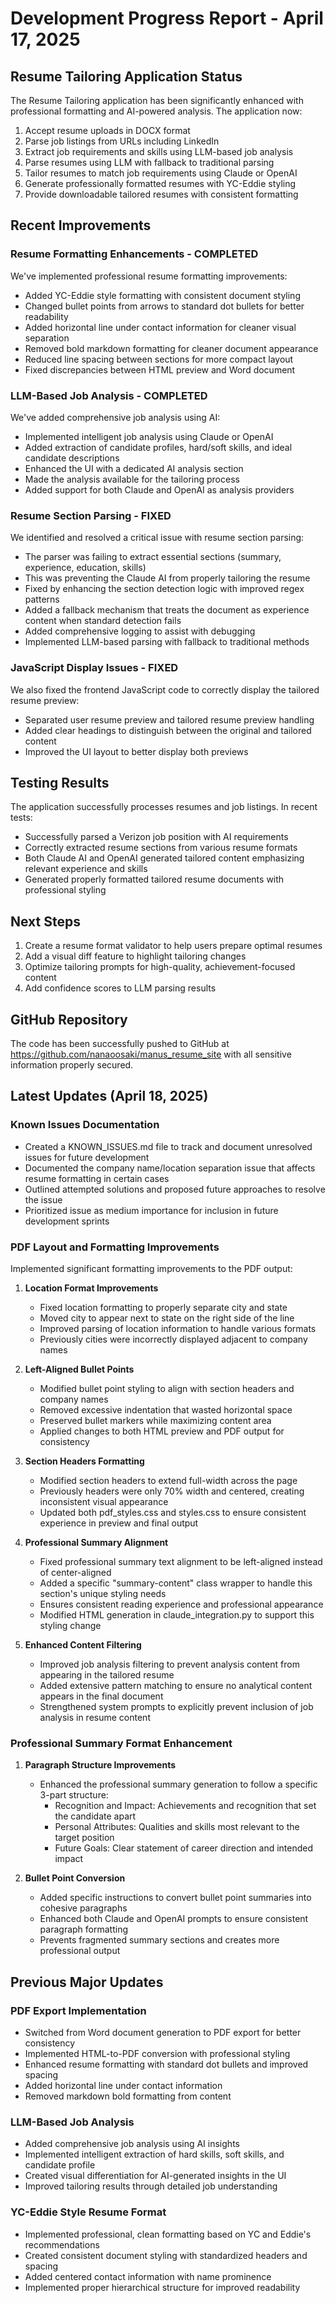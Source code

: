 # Development Progress Report - April 17, 2025

## Resume Tailoring Application Status

The Resume Tailoring application has been significantly enhanced with professional formatting and AI-powered analysis. The application now:

1. Accept resume uploads in DOCX format
2. Parse job listings from URLs including LinkedIn
3. Extract job requirements and skills using LLM-based job analysis
4. Parse resumes using LLM with fallback to traditional parsing
5. Tailor resumes to match job requirements using Claude or OpenAI
6. Generate professionally formatted resumes with YC-Eddie styling
7. Provide downloadable tailored resumes with consistent formatting

## Recent Improvements

### Resume Formatting Enhancements - COMPLETED

We've implemented professional resume formatting improvements:

- Added YC-Eddie style formatting with consistent document styling
- Changed bullet points from arrows to standard dot bullets for better readability
- Added horizontal line under contact information for cleaner visual separation
- Removed bold markdown formatting for cleaner document appearance
- Reduced line spacing between sections for more compact layout
- Fixed discrepancies between HTML preview and Word document

### LLM-Based Job Analysis - COMPLETED

We've added comprehensive job analysis using AI:

- Implemented intelligent job analysis using Claude or OpenAI
- Added extraction of candidate profiles, hard/soft skills, and ideal candidate descriptions
- Enhanced the UI with a dedicated AI analysis section
- Made the analysis available for the tailoring process
- Added support for both Claude and OpenAI as analysis providers

### Resume Section Parsing - FIXED

We identified and resolved a critical issue with resume section parsing:

- The parser was failing to extract essential sections (summary, experience, education, skills)
- This was preventing the Claude AI from properly tailoring the resume
- Fixed by enhancing the section detection logic with improved regex patterns
- Added a fallback mechanism that treats the document as experience content when standard detection fails
- Added comprehensive logging to assist with debugging
- Implemented LLM-based parsing with fallback to traditional methods

### JavaScript Display Issues - FIXED

We also fixed the frontend JavaScript code to correctly display the tailored resume preview:

- Separated user resume preview and tailored resume preview handling
- Added clear headings to distinguish between the original and tailored content
- Improved the UI layout to better display both previews

## Testing Results

The application successfully processes resumes and job listings. In recent tests:

- Successfully parsed a Verizon job position with AI requirements
- Correctly extracted resume sections from various resume formats
- Both Claude AI and OpenAI generated tailored content emphasizing relevant experience and skills
- Generated properly formatted tailored resume documents with professional styling

## Next Steps

1. Create a resume format validator to help users prepare optimal resumes
2. Add a visual diff feature to highlight tailoring changes
3. Optimize tailoring prompts for high-quality, achievement-focused content
4. Add confidence scores to LLM parsing results

## GitHub Repository

The code has been successfully pushed to GitHub at https://github.com/nanaoosaki/manus_resume_site with all sensitive information properly secured.

## Latest Updates (April 18, 2025)

### Known Issues Documentation

- Created a KNOWN_ISSUES.md file to track and document unresolved issues for future development
- Documented the company name/location separation issue that affects resume formatting in certain cases
- Outlined attempted solutions and proposed future approaches to resolve the issue
- Prioritized issue as medium importance for inclusion in future development sprints

### PDF Layout and Formatting Improvements

Implemented significant formatting improvements to the PDF output:

1. **Location Format Improvements**
   - Fixed location formatting to properly separate city and state
   - Moved city to appear next to state on the right side of the line
   - Improved parsing of location information to handle various formats
   - Previously cities were incorrectly displayed adjacent to company names
   
2. **Left-Aligned Bullet Points**
   - Modified bullet point styling to align with section headers and company names
   - Removed excessive indentation that wasted horizontal space
   - Preserved bullet markers while maximizing content area
   - Applied changes to both HTML preview and PDF output for consistency

2. **Section Headers Formatting**
   - Modified section headers to extend full-width across the page
   - Previously headers were only 70% width and centered, creating inconsistent visual appearance
   - Updated both pdf_styles.css and styles.css to ensure consistent experience in preview and final output

3. **Professional Summary Alignment**
   - Fixed professional summary text alignment to be left-aligned instead of center-aligned
   - Added a specific "summary-content" class wrapper to handle this section's unique styling needs
   - Ensures consistent reading experience and professional appearance
   - Modified HTML generation in claude_integration.py to support this styling change

4. **Enhanced Content Filtering**
   - Improved job analysis filtering to prevent analysis content from appearing in the tailored resume
   - Added extensive pattern matching to ensure no analytical content appears in the final document
   - Strengthened system prompts to explicitly prevent inclusion of job analysis in resume content

### Professional Summary Format Enhancement

1. **Paragraph Structure Improvements**
   - Enhanced the professional summary generation to follow a specific 3-part structure:
     - Recognition and Impact: Achievements and recognition that set the candidate apart
     - Personal Attributes: Qualities and skills most relevant to the target position
     - Future Goals: Clear statement of career direction and intended impact
   
2. **Bullet Point Conversion**
   - Added specific instructions to convert bullet point summaries into cohesive paragraphs
   - Enhanced both Claude and OpenAI prompts to ensure consistent paragraph formatting
   - Prevents fragmented summary sections and creates more professional output

## Previous Major Updates

### PDF Export Implementation

- Switched from Word document generation to PDF export for better consistency
- Implemented HTML-to-PDF conversion with professional styling
- Enhanced resume formatting with standard dot bullets and improved spacing
- Added horizontal line under contact information
- Removed markdown bold formatting from content

### LLM-Based Job Analysis

- Added comprehensive job analysis using AI insights
- Implemented intelligent extraction of hard skills, soft skills, and candidate profile
- Created visual differentiation for AI-generated insights in the UI
- Improved tailoring results through detailed job understanding

### YC-Eddie Style Resume Format

- Implemented professional, clean formatting based on YC and Eddie's recommendations
- Created consistent document styling with standardized headers and spacing
- Added centered contact information with name prominence
- Implemented proper hierarchical structure for improved readability 